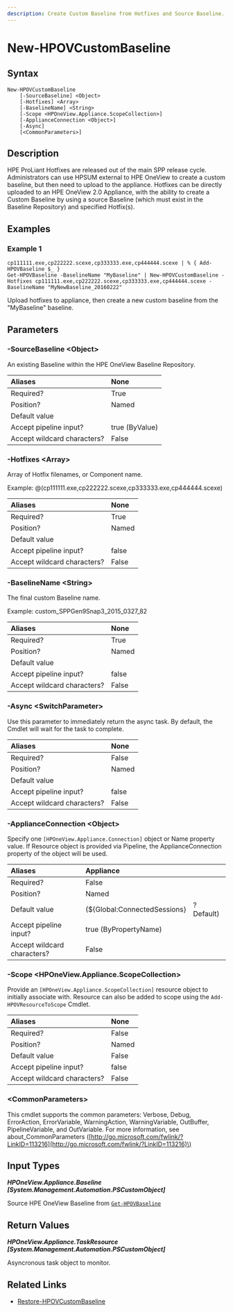 ```yaml
---
description: Create Custom Baseline from Hotfixes and Source Baseline.
---
```


# New-HPOVCustomBaseline

## Syntax

```text
New-HPOVCustomBaseline
    [-SourceBaseline] <Object>
    [-Hotfixes] <Array>
    [-BaselineName] <String>
    [-Scope <HPOneView.Appliance.ScopeCollection>]
    [-ApplianceConnection <Object>]
    [-Async]
    [<CommonParameters>]
```

## Description

HPE ProLiant Hotfixes are released out of the main SPP release cycle. Administrators can use HPSUM external to HPE OneView to create a custom baseline, but then need to upload to the appliance. Hotfixes can be directly uploaded to an HPE OneView 2.0 Appliance, with the ability to create a Custom Baseline by using a source Baseline \(which must exist in the Baseline Repository\) and specified Hotfix\(s\).

## Examples

### Example 1

```text
cp111111.exe,cp222222.scexe,cp333333.exe,cp444444.scexe | % { Add-HPOVBaseline $_ }
Get-HPOVBaseline -BaselineName "MyBaseline" | New-HPOVCustomBaseline -Hotfixes cp111111.exe,cp222222.scexe,cp333333.exe,cp444444.scexe -BaselineName "MyNewBaseline_20160222"
```

Upload hotfixes to appliance, then create a new custom baseline from the "MyBaseline" baseline.

## Parameters

### -SourceBaseline &lt;Object&gt;

An existing Baseline within the HPE OneView Baseline Repository.

| Aliases | None |
| :--- | :--- |
| Required? | True |
| Position? | Named |
| Default value |  |
| Accept pipeline input? | true \(ByValue\) |
| Accept wildcard characters? | False |

### -Hotfixes &lt;Array&gt;

Array of Hotfix filenames, or Component name.

Example: @\(cp111111.exe,cp222222.scexe,cp333333.exe,cp444444.scexe\)

| Aliases | None |
| :--- | :--- |
| Required? | True |
| Position? | Named |
| Default value |  |
| Accept pipeline input? | false |
| Accept wildcard characters? | False |

### -BaselineName &lt;String&gt;

The final custom Baseline name.

Example: custom\_SPPGen9Snap3\_2015\_0327\_82

| Aliases | None |
| :--- | :--- |
| Required? | True |
| Position? | Named |
| Default value |  |
| Accept pipeline input? | false |
| Accept wildcard characters? | False |

### -Async &lt;SwitchParameter&gt;

Use this parameter to immediately return the async task. By default, the Cmdlet will wait for the task to complete.

| Aliases | None |
| :--- | :--- |
| Required? | False |
| Position? | Named |
| Default value |  |
| Accept pipeline input? | false |
| Accept wildcard characters? | False |

### -ApplianceConnection &lt;Object&gt;

Specify one `[HPOneView.Appliance.Connection]` object or Name property value. If Resource object is provided via Pipeline, the ApplianceConnection property of the object will be used.

| Aliases | Appliance |  |
| :--- | :--- | :--- |
| Required? | False |  |
| Position? | Named |  |
| Default value | \(${Global:ConnectedSessions} | ? Default\) |
| Accept pipeline input? | true \(ByPropertyName\) |  |
| Accept wildcard characters? | False |  |

### -Scope &lt;HPOneView.Appliance.ScopeCollection&gt;

Provide an `[HPOneView.Appliance.ScopeCollection]` resource object to initially associate with. Resource can also be added to scope using the `Add-HPOVResourceToScope` Cmdlet.

| Aliases | None |
| :--- | :--- |
| Required? | False |
| Position? | Named |
| Default value | False |
| Accept pipeline input? | false |
| Accept wildcard characters? | False |

### &lt;CommonParameters&gt;

This cmdlet supports the common parameters: Verbose, Debug, ErrorAction, ErrorVariable, WarningAction, WarningVariable, OutBuffer, PipelineVariable, and OutVariable. For more information, see about\_CommonParameters \([http://go.microsoft.com/fwlink/?LinkID=113216](http://go.microsoft.com/fwlink/?LinkID=113216)\)

## Input Types

_**HPOneView.Appliance.Baseline \[System.Management.Automation.PSCustomObject\]**_

Source HPE OneView Baseline from [`Get-HPOVBaseline`](get-hpovbaseline.md)

## Return Values

_**HPOneView.Appliance.TaskResource \[System.Management.Automation.PSCustomObject\]**_

Asyncronous task object to monitor.

## Related Links

* [Restore-HPOVCustomBaseline](restore-hpovcustombaseline.md)

